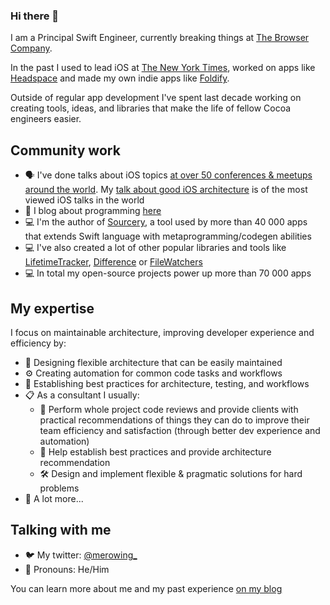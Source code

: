 ### Hi there 👋

I am a Principal Swift Engineer, currently breaking things at [The Browser Company](https://thebrowser.company).

In the past I used to lead iOS at [The New York Times](https://www.nytimes.com), worked on apps like [Headspace](https://headspace.com) and made my own indie apps like [Foldify](http://foldifyapp.com).

Outside of regular app development I've spent last decade working on creating tools, ideas, and libraries that make the life of fellow Cocoa engineers easier.

## Community work

 - 🗣  I've done talks about iOS topics [at over 50 conferences & meetups around the world](http://merowing.info/speaking/). My [talk about good iOS architecture](https://academy.realm.io/posts/krzysztof-zablocki-mDevCamp-ios-architecture-mvvm-mvc-viper/) is of the most viewed iOS talks in the world
 - 📝  I blog about programming [here](http://merowing.info)
 - 💻  I'm the author of [Sourcery](https://github.com/krzysztofzablocki/Sourcery), a tool used by more than 40 000 apps that extends Swift language with metaprogramming/codegen abilities
 - 💻  I've also created a lot of other popular libraries and tools like [LifetimeTracker](https://github.com/krzysztofzablocki/LifetimeTracker), [Difference](https://github.com/krzysztofzablocki/Difference) or [FileWatchers](https://github.com/krzysztofzablocki/KZFileWatchers)
 - 💻  In total my open-source projects power up more than 70 000 apps

## My expertise

I focus on maintainable architecture, improving developer experience and efficiency by:
  - 🤔  Designing flexible architecture that can be easily maintained
  - ⚙️  Creating automation for common code tasks and workflows
  - 👥  Establishing best practices for architecture, testing, and workflows
  - 📋  As a consultant I usually:
    - 🤔  Perform whole project code reviews and provide clients with practical recommendations of things they can do to improve their team efficiency and satisfaction (through better dev experience and automation)
    - 👥  Help establish best practices and provide architecture recommendation
    - 🛠️  Design and implement flexible & pragmatic solutions for hard problems
  - 🧙  A lot more...

## Talking with me

- 🐦  My twitter: [@merowing_](https://twitter.com/merowing_)
- 💬  Pronouns: He/Him

You can learn more about me and my past experience [on my blog](http://merowing.info)

